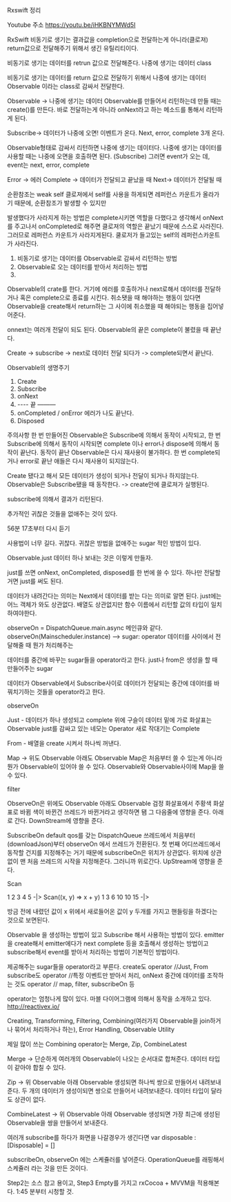 Rxswift 정리

Youtube 주소
https://youtu.be/iHKBNYMWd5I

RxSwift 비동기로 생기는 결과값을 completion으로 전달하는게 아니라(클로져)
return값으로 전달해주기 위해서 생긴 유틸리티이다.

비동기로 생기는 데이터를 retrun 값으로 전달해준다.
나중에 생기는 데이터 class

비동기로 생기는 데이터를 return 값으로 전달하기 위해서
나중에 생기는 데이터 Observable 이라는 class로 감싸서 전달한다.




Observable -> 나중에 생기는 데이터
Observable를 만들어서 리턴하는데 만들 때는 create()를 만든다.
바로 전달하는게 아니라 
onNext라고 하는 메소드를 통해서 리턴하게 된다.

Subscribe-> 데이터가 나중에 오면! 이벤트가 온다.
Next, error, complete  3개 온다.



Observable형태로 감싸서 리턴하면 나중에 생기는 데이터다.
나중에 생기는 데이터를 사용할 때는 나중에 오면을 호출하면 된다. (Subscribe)
그러면 event가 오는 데, event는 next, error, complete

Error -> 에러
Complete -> 데이터가 전달되고 끝났을 때
Next-> 데이터가 전달될 때

순환참조는 weak self
클로져에서 self를 사용을 하게되면 레퍼런스 카운트가 올라가기 때문에,
순환참조가 발생할 수 있지만

발생했다가 사라지게 하는 방법은 complete시키면 역할을 다했다고 생각해서 
onNext를 주고나서 onCompleted로 해주면 클로져의 역할은 끝났기 때문에 스스로 사라진다.
그러므로 레퍼런스 카운트가 사라지게된다.
쿨로저가 들고있는 self의 레퍼런스카운트가 사라진다.


1. 비동기로 생기는 데이터를  Observable로 감싸서 리턴하는 방법
2.  Observable로 오는 데이터를 받아서 처리하는 방법
3. 


Observable의 crate를 한다.
거기에 에러를 호출하거나 next로해서 데이터를 전달하거나 혹은 complete으로 종료를 시킨다.
취소됏을 때 해야하는 행동이 있다면
Observable을 create해서 return하는 그 사이에 취소했을 때 해야되는 행동을 집어넣어준다.

onnext는 여러개 전달이 되도 된다.
Observable의 끝은 complete이 불렸을 때 끝난다.

Create -> subscribe -> next로 데이터 전달 되다가 -> complete되면서 끝난다.


Observable의 생명주기
1.  Create
2.  Subscribe
3. onNext  
4.  ----  끝 ———
5. onCompleted  / onError 에러가 나도 끝난다.
6. Disposed

주의사항
한 번 만들어진 Observable은 Subscribe에 의해서 동작이 시작되고,
한 번 Subscribe에 의해서 동작이 시작되면 complete 이나 error나 dispose에 의해서 동작이 끝난다.
동작이 끝난 Observable은 다시 재사용이 불가하다.
한 번 complete되거나 error로 끝난 애들은 다시 재사용이 되지않는다.

Create 됐다고 해서 모든 데이터가 생성이 되거나 전달이 되거나 하지않는다.
Observable은 Subscribe됐을 때 동작한다. -> create안에 클로져가 실행된다.

subscribe에 의해서 결과가 리턴된다.





추가적인 귀찮은 것들을 없애주는 것이 있다.


56분 17초부터 다시 듣기



사용법이 너무 길다. 귀찮다.
귀찮은 방법을 없애주는 sugar 적인 방법이 있다.


 Observable.just
 데이터 하나 보내는 것은 이렇게 만들자.
 
 just를 쓰면 onNext, onCompleted, disposed를 한 번에 쓸 수 있다.
 하나만 전달할 거면 just를 써도 된다.
 
 데이터가 내려간다는 의미는 Next에서 데이터를 받는 다는 의미로 알면 된다.
 just에는 어느 객체가 와도 상관없다. 배열도 상관없지만 함수 이름에서 리턴할 값의 타입이 일치하여야한다.
 
 observeOn = DispatchQueue.main.async 메인큐와 같다.
 observeOn(Mainscheduler.instance) --> sugar: operator
 데이터를 사이에서 전달해줄 때 뭔가 처리해주는

데이터를 중간에 바꾸는 sugar들을 operator라고 한다.
just나 from은 생성을 할 때 만들어주는 sugar


데이터가 Observable에서 Subscribe사이로 데이터가 전달되는 중간에 데이터를 바꿔치기하는 것들을 
operator라고 한다.

 observeOn
 
 
 Just - 데이터가 하나 생성되고 complete
 위에 구슬이 데이터
 밑에 가로 화살표는 Observable
 just를 감싸고 있는 네모는 Operator
 새로 작대기는 Complete
 
 
 From - 배열을 create 시켜서 하나씩 꺼낸다.
 
 Map -> 위도 Observable 아래도 Observable
 Map은 처음부터 쓸 수 있는게 아니라 뭔가 Observable이 있어야 쓸 수 있다.
 Observable와 Observable사이에 Map을 쓸 수 있다.
 
 filter
 
 ObserveOn은 위에도 Observable 아래도 Observable
 검정 화살표에서 주황색 화살표로 바뀜
 색이 바뀐건 쓰레드가 바뀐거라고 생각하면 됌
 그 다음줄에 영향을 준다.
 아래로 간다.
 DownStream에 영향을 준다.
 
 SubscribeOn
 default qos를 갖는 DispatchQueue 쓰레드에서 처음부터(downloadJson)부터 observeOn 에서 쓰레드가 전환된다.
 첫 번째 어디쓰레드에서 동작할 건지를 지정해주는 거기 때문에 subscribeOn은 위치가 상관없다.
 위치에 상관없이 맨 처음 쓰레드의 시작을 지정해준다.
 그러니까 위로간다.
 UpStream에 영향을 준다.
 
 Scan

1 2 3 4 5 -|>
 Scan((x, y) => x + y)
1 3 6 10 10 15 -|>

방금 전에 내렸던 값이 x
위에서 새로들어온 값이 y 
두개를 가지고 핸들링을 하겠다는 것으로 보면된다.


Observable 을 생성하는 방법이 있고 Subscribe 해서 사용하는 방법이 있다.
emitter을 create해서 emitter에다가 next complete 등을 호출해서 생성하는 방법이고
subscribe해서 event를 받아서 처리하는 방법이 기본적인 방법이다.

제공해주는 sugar들을 operator라고 부른다.
create도 operator //Just, From
subscribe도 operator //특정 이벤트만 받아서 처리, onNext
중간에 데이터를 조작하는 것도 operator // map, filter, subscribeOn 등

operator는 엄청나게 많이 있다. 마블 다이어그램에 의해서 동작을 소개하고 있다.
http://reactivex.io/

Creating, Transforming, Filtering, Combining(여러가지 Observable을 join하거나 묶어서 처리하거나 하는), Error Handling,  Observable Utility



제일 많이 쓰는 Combining operator는
Merge, Zip, CombineLatest

Merge -> 단순하게 여러개의 Observable이 나오는 순서대로 합쳐준다.
데이터 타입이 같아야 합칠 수 있다.

Zip -> 위 Observable 아래 Observable 생성되면 하나씩 쌍으로 만들어서 내려보내준다.
두 개의 데이터가 생성이되면 쌍으로 만들어서 내려보내준다.
데이터 타입이 달라도 상관이 없다.

CombineLatest -> 위 Observable 아래 Observable 생성되면 가장 최근에 생성된 Observable을 쌍을 만들어서 보내준다.


 여러개 subscribe를 하다가 화면을 나갈경우가 생긴다면
 var disposable : [Disposable] = []
 
 
 
 subscribeOn, observeOn 에는 스케쥴러를 넣어준다.
 OperationQueue를 래핑해서 스케쥴러 라는 것을 만든 것이다.
 
 
 Step2는 소스 참고 용이고,
 Step3 Empty를 가지고 rxCocoa + MVVM을 적용해본다.
 1:45 분부터 시청할 것.
 
 
